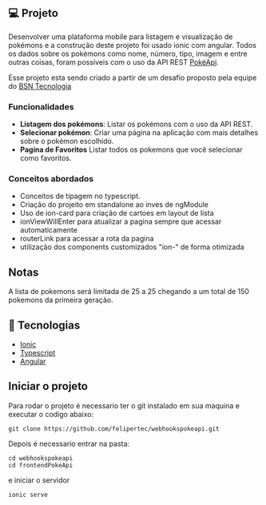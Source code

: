 
## 💻 Projeto

Desenvolver uma plataforma mobile para listagem e visualização de pokémons e a construção deste projeto foi usado ionic com angular. Todos os dados sobre os pokémons como nome, número, tipo, imagem e entre outras coisas, foram possíveis com o uso da API REST [PokéApi](https://pokeapi.co/).

Esse projeto esta sendo criado a partir de um desafio proposto pela equipe do [BSN Tecnologia](https://www.bsntecnologia.com.br/)

### Funcionalidades

-  **Listagem dos pokémons**: Listar os pokémons com o uso da API REST.
-  **Selecionar pokémon**: Criar uma página na aplicação com mais detalhes sobre o pokémon escolhido.
-  **Pagina de Favoritos** Listar todos os pokemons que você selecionar como favoritos.

### Conceitos abordados

- Conceitos de tipagem no typescript.
- Criação do projeito em standalone ao inves de ngModule
- Uso de ion-card para criação de cartoes em layout de lista
- ionViewWillEnter para atualizar a pagina sempre que acessar automaticamente
- routerLink para acessar a rota da pagina
- utilização dos components customizados "ion-" de forma otimizada
    

## Notas
A lista de pokemons será limitada de 25 a 25 chegando a um total de 150 pokemons da primeira geração.

## :rocket: Tecnologias
-  [Ionic](https://ionicframework.com/)
-  [Typescript](https://www.typescriptlang.org/)
-  [Angular](https://angular.dev/)

## Iniciar o projeto

Para rodar o projeto é necessario ter o git instalado em sua maquina e executar o codigo abaixo:

```
git clone https://github.com/felipertec/webhookspokeapi.git
```

Depois é necessario entrar na pasta:

```
cd webhookspokeapi
cd frontendPokeApi 
```

e iniciar o servidor

```
ionic serve
```
